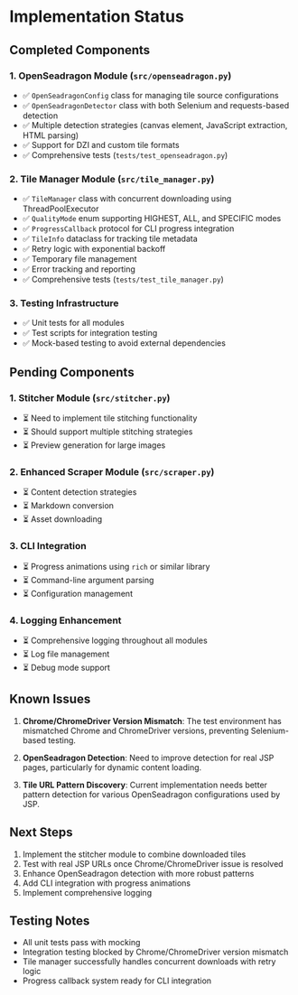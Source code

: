 # Implementation Status

## Completed Components

### 1. OpenSeadragon Module (`src/openseadragon.py`)
- ✅ `OpenSeadragonConfig` class for managing tile source configurations
- ✅ `OpenSeadragonDetector` class with both Selenium and requests-based detection
- ✅ Multiple detection strategies (canvas element, JavaScript extraction, HTML parsing)
- ✅ Support for DZI and custom tile formats
- ✅ Comprehensive tests (`tests/test_openseadragon.py`)

### 2. Tile Manager Module (`src/tile_manager.py`)
- ✅ `TileManager` class with concurrent downloading using ThreadPoolExecutor
- ✅ `QualityMode` enum supporting HIGHEST, ALL, and SPECIFIC modes
- ✅ `ProgressCallback` protocol for CLI progress integration
- ✅ `TileInfo` dataclass for tracking tile metadata
- ✅ Retry logic with exponential backoff
- ✅ Temporary file management
- ✅ Error tracking and reporting
- ✅ Comprehensive tests (`tests/test_tile_manager.py`)

### 3. Testing Infrastructure
- ✅ Unit tests for all modules
- ✅ Test scripts for integration testing
- ✅ Mock-based testing to avoid external dependencies

## Pending Components

### 1. Stitcher Module (`src/stitcher.py`)
- ⏳ Need to implement tile stitching functionality
- ⏳ Should support multiple stitching strategies
- ⏳ Preview generation for large images

### 2. Enhanced Scraper Module (`src/scraper.py`)
- ⏳ Content detection strategies
- ⏳ Markdown conversion
- ⏳ Asset downloading

### 3. CLI Integration
- ⏳ Progress animations using `rich` or similar library
- ⏳ Command-line argument parsing
- ⏳ Configuration management

### 4. Logging Enhancement
- ⏳ Comprehensive logging throughout all modules
- ⏳ Log file management
- ⏳ Debug mode support

## Known Issues

1. **Chrome/ChromeDriver Version Mismatch**: The test environment has mismatched Chrome and ChromeDriver versions, preventing Selenium-based testing.

2. **OpenSeadragon Detection**: Need to improve detection for real JSP pages, particularly for dynamic content loading.

3. **Tile URL Pattern Discovery**: Current implementation needs better pattern detection for various OpenSeadragon configurations used by JSP.

## Next Steps

1. Implement the stitcher module to combine downloaded tiles
2. Test with real JSP URLs once Chrome/ChromeDriver issue is resolved
3. Enhance OpenSeadragon detection with more robust patterns
4. Add CLI integration with progress animations
5. Implement comprehensive logging

## Testing Notes

- All unit tests pass with mocking
- Integration testing blocked by Chrome/ChromeDriver version mismatch
- Tile manager successfully handles concurrent downloads with retry logic
- Progress callback system ready for CLI integration